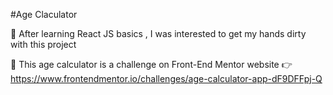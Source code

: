#Age Claculator

🚀 After learning React JS basics , I was interested to get my hands dirty with this project

🧮 This age calculator is a challenge on Front-End Mentor website 👉 https://www.frontendmentor.io/challenges/age-calculator-app-dF9DFFpj-Q
